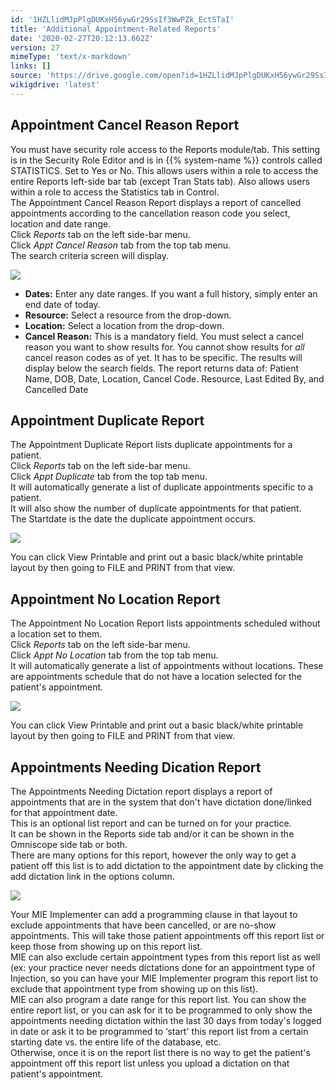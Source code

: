 ```yaml
---
id: '1HZLlidMJpPlgDUKxH56ywGr29SsIf3WwPZk_EctSTaI'
title: 'Additional Appointment-Related Reports'
date: '2020-02-27T20:12:13.662Z'
version: 27
mimeType: 'text/x-markdown'
links: []
source: 'https://drive.google.com/open?id=1HZLlidMJpPlgDUKxH56ywGr29SsIf3WwPZk_EctSTaI'
wikigdrive: 'latest'
---
```

## Appointment Cancel Reason Report

You must have security role access to the Reports module/tab. This setting is in the Security Role Editor and is in {{% system-name %}} controls called STATISTICS. Set to Yes or No. This allows users within a role to access the entire Reports left-side bar tab (except Tran Stats tab). Also allows users within a role to access the Statistics tab in Control.  
The Appointment Cancel Reason Report displays a report of cancelled appointments according to the cancellation reason code you select, location and date range.  
Click *Reports* tab on the left side-bar menu.  
Click *Appt Cancel Reason* tab from the top tab menu.  
The search criteria screen will display.

![](../additional-appointment-related-reports.assets/d3f2893189b952efa104a770520f10b0.png)

* <strong>Dates:</strong> Enter any date ranges. If you want a full history, simply enter an end date of today.
* <strong>Resource:</strong> Select a resource from the drop-down.
* <strong>Location:</strong> Select a location from the drop-down.
* <strong>Cancel Reason:</strong> This is a mandatory field. You must select a cancel reason you want to show results for. You cannot show results for <em>all</em> cancel reason codes as of yet. It has to be specific.
The results will display below the search fields. The report returns data of: Patient Name, DOB, Date, Location, Cancel Code. Resource, Last Edited By, and Cancelled Date

## Appointment Duplicate Report

The Appointment Duplicate Report lists duplicate appointments for a patient.  
Click *Reports* tab on the left side-bar menu.  
Click *Appt Duplicate* tab from the top tab menu.  
It will automatically generate a list of duplicate appointments specific to a patient.  
It will also show the number of duplicate appointments for that patient.  
The Startdate is the date the duplicate appointment occurs.

![](../additional-appointment-related-reports.assets/d6432c81bb50617d3023529dfca7957c.png)

You can click View Printable and print out a basic black/white printable layout by then going to FILE and PRINT from that view.

## Appointment No Location Report

The Appointment No Location Report lists appointments scheduled without a location set to them.  
Click *Reports* tab on the left side-bar menu.  
Click *Appt No Location* tab from the top tab menu.  
It will automatically generate a list of appointments without locations. These are appointments schedule that do not have a location selected for the patient's appointment.

![](../additional-appointment-related-reports.assets/497898d7b3a43b14cbd1094472d017f9.png)

You can click View Printable and print out a basic black/white printable layout by then going to FILE and PRINT from that view.

## Appointments Needing Dication Report

The Appointments Needing Dictation report displays a report of appointments that are in the system that don't have dictation done/linked for that appointment date.  
This is an optional list report and can be turned on for your practice.  
It can be shown in the Reports side tab and/or it can be shown in the Omniscope side tab or both.  
There are many options for this report, however the only way to get a patient off this list is to add dictation to the appointment date by clicking the add dictation link in the options column.

![](../additional-appointment-related-reports.assets/ed5696a0c1bdf463572715e4b19fb991.png)

Your MIE Implementer can add a programming clause in that layout to exclude appointments that have been cancelled, or are no-show appointments. This will take those patient appointments off this report list or keep those from showing up on this report list.  
MIE can also exclude certain appointment types from this report list as well (ex: your practice never needs dictations done for an appointment type of Injection, so you can have your MIE Implementer program this report list to exclude that appointment type from showing up on this list).  
MIE can also program a date range for this report list. You can show the entire report list, or you can ask for it to be programmed to only show the appointments needing dictation within the last 30 days from today's logged in date or ask it to be programmed to ‘start' this report list from a certain starting date vs. the entire life of the database, etc.  
Otherwise, once it is on the report list there is no way to get the patient's appointment off this report list unless you upload a dictation on that patient's appointment.
